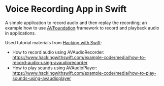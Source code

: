# Voice Recording App in Swift

A simple application to record audio and then replay the recording; an example how to use [AVFoundation](https://developer.apple.com/av-foundation/) framework to record and playback audio in applications.

Used tutorial materials from [Hacking with Swift](https://www.hackingwithswift.com):
- How to record audio using AVAudioRecorder: https://www.hackingwithswift.com/example-code/media/how-to-record-audio-using-avaudiorecorder
- How to play sounds using AVAudioPlayer: https://www.hackingwithswift.com/example-code/media/how-to-play-sounds-using-avaudioplayer


